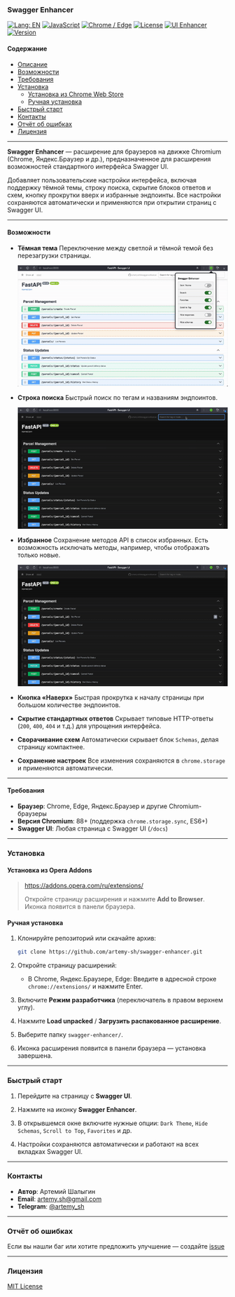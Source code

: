 ### Swagger Enhancer

[![Lang: EN](https://img.shields.io/badge/lang-EN-red)](README.md)
[![JavaScript](https://img.shields.io/badge/javascript-ES6%2B-blue)](#требования)
[![Chrome / Edge](https://img.shields.io/badge/platform-Chrome%20%7C%20Edge%20%7C%20Yandex-blue)](#установка)
[![License](https://img.shields.io/badge/license-MIT-green)](LICENSE)
[![UI Enhancer](https://img.shields.io/badge/type-Swagger%20UI%20enhancer-orange)](#описание)
[![Version](https://img.shields.io/badge/version-1.0.0-lightgrey)](#история-версий)

#### Содержание

* [Описание](#описание)
* [Возможности](#возможности)
* [Требования](#требования)
* [Установка](#установка)
  * [Установка из Chrome Web Store](#установка-из-chrome-web-store)
  * [Ручная установка](#ручная-установка)
* [Быстрый старт](#быстрый-старт)
* [Контакты](#контакты)
* [Отчёт об ошибках](#отчёт-об-ошибках)
* [Лицензия](#лицензия)

---

**Swagger Enhancer** — расширение для браузеров на движке Chromium (Chrome, Яндекс.Браузер и др.), предназначенное для расширения возможностей стандартного интерфейса Swagger UI.

Добавляет пользовательские настройки интерфейса, включая поддержку тёмной темы, строку поиска, скрытие блоков ответов и схем, кнопку прокрутки вверх и избранные эндпоинты. Все настройки сохраняются автоматически и применяются при открытии страниц с Swagger UI.

---

#### Возможности

* **Тёмная тема**
  Переключение между светлой и тёмной темой без перезагрузки страницы.

  ![Demo](docs/dark_theme.gif)

* **Строка поиска**
  Быстрый поиск по тегам и названиям эндпоинтов.

  ![Demo](docs/search.gif)

* **Избранное**
  Сохранение методов API в список избранных.
  Есть возможность исключать методы, например, чтобы отображать только новые.

  ![Demo](docs/favorites.gif)

* **Кнопка «Наверх»**
  Быстрая прокрутка к началу страницы при большом количестве эндпоинтов.

* **Скрытие стандартных ответов**
  Скрывает типовые HTTP-ответы (`200`, `400`, `404` и т.д.) для упрощения интерфейса.

* **Сворачивание схем**
  Автоматически скрывает блок `Schemas`, делая страницу компактнее.

* **Сохранение настроек**
  Все изменения сохраняются в `chrome.storage` и применяются автоматически.

---

#### Требования

* **Браузер**: Chrome, Edge, Яндекс.Браузер и другие Chromium-браузеры
* **Версия Chromium**: 88+ (поддержка `chrome.storage.sync`, ES6+)
* **Swagger UI**: Любая страница с Swagger UI (`/docs`)

---

### Установка

#### Установка из Opera Addons

> https://addons.opera.com/ru/extensions/
> 
> Откройте страницу расширения и нажмите **Add to Browser**.
> Иконка появится в панели браузера.

#### Ручная установка

1. Клонируйте репозиторий или скачайте архив:

   ```bash
   git clone https://github.com/artemy-sh/swagger-enhancer.git
   ```

2. Откройте страницу расширений:

   * В Chrome, Яндекс.Браузере, Edge:
     Введите в адресной строке `chrome://extensions/` и нажмите Enter.

3. Включите **Режим разработчика** (переключатель в правом верхнем углу).

4. Нажмите **Load unpacked** / **Загрузить распакованное расширение**.

5. Выберите папку `swagger-enhancer/`.

6. Иконка расширения появится в панели браузера — установка завершена.

---

### Быстрый старт

1. Перейдите на страницу с **Swagger UI**.

2. Нажмите на иконку **Swagger Enhancer**.

3. В открывшемся окне включите нужные опции:
   `Dark Theme`, `Hide Schemas`, `Scroll to Top`, `Favorites` и др.

4. Настройки сохраняются автоматически и работают на всех вкладках Swagger UI.

---

### Контакты

* **Автор**: Артемий Шалыгин
* **Email**: [artemy.sh@gmail.com](mailto:artemy.sh@gmail.com)
* **Telegram**: [@artemy\_sh](https://t.me/artemy_sh)

---

### Отчёт об ошибках

Если вы нашли баг или хотите предложить улучшение — создайте [issue](https://github.com/artemy-sh/swagger-enhancer/issues)

---

### Лицензия

[MIT License](/LICENSE)
